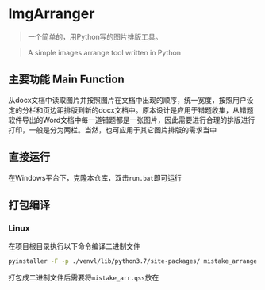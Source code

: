 # ImgArranger

> 一个简单的，用Python写的图片排版工具。

> A simple images arrange tool written in Python



## 主要功能 Main Function

从docx文档中读取图片并按照图片在文档中出现的顺序，统一宽度，按照用户设定的分栏和页边距排版到新的docx文档中。原本设计是应用于错题收集，从错题软件导出的Word文档中每一道错题都是一张图片，因此需要进行合理的排版进行打印，一般是分为两栏。当然，也可应用于其它图片排版的需求当中



## 直接运行
在Windows平台下，克隆本仓库，双击`run.bat`即可运行



## 打包编译

### Linux

在项目根目录执行以下命令编译二进制文件

```bash
pyinstaller -F -p ./venvl/lib/python3.7/site-packages/ mistake_arrange.py
```
打包成二进制文件后需要将`mistake_arr.qss`放在

